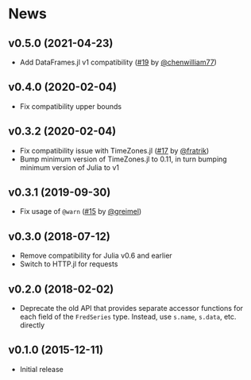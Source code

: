# News

## v0.5.0 (2021-04-23)

- Add DataFrames.jl v1 compatibility
    ([#19](https://github.com/micahjsmith/FredData.jl/pull/19) by
    [@chenwilliam77](https://github.com/chenwilliam77))


## v0.4.0 (2020-02-04)

- Fix compatibility upper bounds

## v0.3.2 (2020-02-04)

- Fix compatibility issue with TimeZones.jl ([#17](https://github.com/micahjsmith/FredData.jl/pull/17) by [@fratrik](https://github.com/fratrik))
- Bump minimum version of TimeZones.jl to 0.11, in turn bumping minimum version of Julia to v1

## v0.3.1 (2019-09-30)

- Fix usage of `@warn` ([#15](https://github.com/micahjsmith/FredData.jl/pull/15) by
    [@greimel](https://github.com/greimel))

## v0.3.0 (2018-07-12)

- Remove compatibility for Julia v0.6 and earlier
- Switch to HTTP.jl for requests

## v0.2.0 (2018-02-02)

- Deprecate the old API that provides separate accessor functions for each field of the
    `FredSeries` type. Instead, use `s.name`, `s.data`, etc. directly

## v0.1.0 (2015-12-11)

- Initial release
